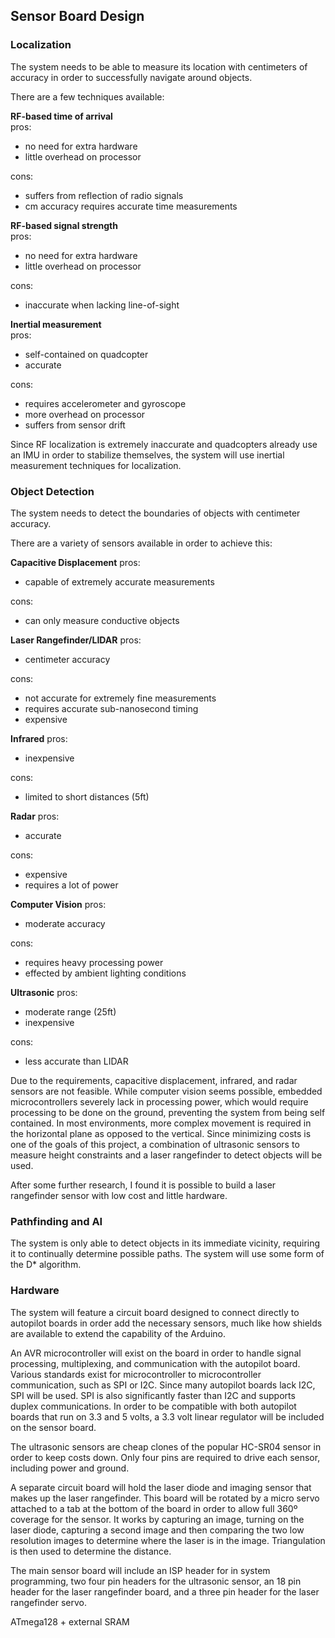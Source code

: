 ## Sensor Board Design

### Localization

The system needs to be able to measure its location with centimeters of accuracy in order to successfully navigate around objects.

There are a few techniques available:

__RF-based time of arrival__  
pros:  
* no need for extra hardware
* little overhead on processor
  
cons:  
* suffers from reflection of radio signals
* cm accuracy requires accurate time measurements

__RF-based signal strength__  
pros:  
* no need for extra hardware
* little overhead on processor
  
cons:  
* inaccurate when lacking line-of-sight

__Inertial measurement__  
pros:  
* self-contained on quadcopter
* accurate
  
cons:  
* requires accelerometer and gyroscope
* more overhead on processor
* suffers from sensor drift

Since RF localization is extremely inaccurate and quadcopters already use an IMU in order to stabilize themselves, the system will use inertial measurement techniques for localization.


### Object Detection

The system needs to detect the boundaries of objects with centimeter accuracy.

There are a variety of sensors available in order to achieve this:

__Capacitive Displacement__
pros:
* capable of extremely accurate measurements

cons:
* can only measure conductive objects

__Laser Rangefinder/LIDAR__
pros:
* centimeter accuracy

cons:
* not accurate for extremely fine measurements
* requires accurate sub-nanosecond timing
* expensive

__Infrared__
pros:
* inexpensive

cons:
* limited to short distances (5ft)

__Radar__
pros:
* accurate

cons:
* expensive
* requires a lot of power

__Computer Vision__
pros:
* moderate accuracy

cons:
* requires heavy processing power
* effected by ambient lighting conditions

__Ultrasonic__
pros:
* moderate range (25ft)
* inexpensive

cons:
* less accurate than LIDAR

Due to the requirements, capacitive displacement, infrared, and radar sensors are not feasible. While computer vision seems possible, embedded microcontrollers severely lack in processing power, which would require processing to be done on the ground, preventing the system from being self contained. In most environments, more complex movement is required in the horizontal plane as opposed to the vertical. Since minimizing costs is one of the goals of this project, a combination of ultrasonic sensors to measure height constraints and a laser rangefinder to detect objects will be used.

After some further research, I found it is possible to build a laser rangefinder sensor with low cost and little hardware.


### Pathfinding and AI

The system is only able to detect objects in its immediate vicinity, requiring it to continually determine possible paths. The system will use some form of the D* algorithm.


### Hardware

The system will feature a circuit board designed to connect directly to autopilot boards in order add the necessary sensors, much like how shields are available to extend the capability of the Arduino.

An AVR microcontroller will exist on the board in order to handle signal processing, multiplexing, and communication with the autopilot board. Various standards exist for microcontroller to microcontroller communication, such as SPI or I2C. Since many autopilot boards lack I2C, SPI will be used. SPI is also significantly faster than I2C and supports duplex communications. In order to be compatible with both autopilot boards that run on 3.3 and 5 volts, a 3.3 volt linear regulator will be included on the sensor board.

The ultrasonic sensors are cheap clones of the popular HC-SR04 sensor in order to keep costs down. Only four pins are required to drive each sensor, including power and ground.

A separate circuit board will hold the laser diode and imaging sensor that makes up the laser rangefinder. This board will be rotated by a micro servo attached to a tab at the bottom of the board in order to allow full 360º coverage for the sensor. It works by capturing an image, turning on the laser diode, capturing a second image and then comparing the two low resolution images to determine where the laser is in the image. Triangulation is then used to determine the distance.

The main sensor board will include an ISP header for in system programming, two four pin headers for the ultrasonic sensor, an 18 pin header for the laser rangefinder board, and a three pin header for the laser rangefinder servo.

ATmega128 + external SRAM